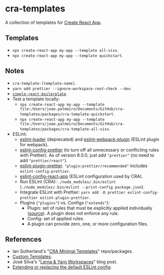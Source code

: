 # cra-templates

A collection of templates for [Create React App](https://create-react-app.dev/).

## Templates

- `npx create-react-app my-app --template all-visx`.
- `npx create-react-app my-app --template quickstart`.

## Notes

- `cra-template-[template-name]`.
- `yarn add prettier --ignore-workspace-root-check --dev`.
- [`simple-react-boilerplate`](https://github.com/joaopalmeiro/simple-react-boilerplate).
- Test a template locally:
  - `npx create-react-app my-app --template file:/Users/joao.palmeiro/Documents/GitHub/cra-templates/packages/cra-template-quickstart`.
  - `npx create-react-app my-app --template file:/Users/joao.palmeiro/Documents/GitHub/cra-templates/packages/cra-template-all-visx`.
- ESLint:
  - [eslint-loader](https://www.npmjs.com/package/eslint-loader) (deprecated) and [eslint-webpack-plugin](https://www.npmjs.com/package/eslint-webpack-plugin) (ESLint plugin for webpack).
  - [eslint-config-prettier](https://github.com/prettier/eslint-config-prettier) (to turn off all unnecessary or conflicting rules with Prettier). As of version 8.0.0, just add `"prettier"` (no need to add `"prettier/react"`).
  - [eslint-plugin-prettier](https://github.com/prettier/eslint-plugin-prettier). `"plugin:prettier/recommended"` includes `eslint-config-prettier`.
  - [eslint-config-react-app](https://github.com/facebook/create-react-app/tree/master/packages/eslint-config-react-app) (ESLint configuration used by CRA).
  - Run ESLint (CRA): `./node_modules/.bin/eslint` (`./node_modules/.bin/eslint --print-config package.json`).
  - Integrate ESLint with Prettier: `yarn add -D prettier eslint-config-prettier eslint-plugin-prettier`.
  - Plugins (`"plugins"`) vs. Configs (`"extends"`):
    - Plugin: set of rules that must be explicitly applied individually ([source](https://stackoverflow.com/a/54522973)). A plugin does not enforce any rule.
    - Config: set of applied rules.
    - A plugin can provide zero, one, or more configuration files.

## References

- Ian Sutherland's "[CRA Minimal Templates](https://github.com/iansu/cra-minimal-templates)" repo/packages.
- [Custom Templates](https://create-react-app.dev/docs/custom-templates/).
- José Silva's "[Lerna & Yarn Workspaces](https://mytechblog.io/lerna-yarn-workspaces)" blog post.
- [Extending or replacing the default ESLint config](https://create-react-app.dev/docs/setting-up-your-editor#extending-or-replacing-the-default-eslint-config).

